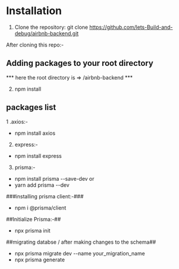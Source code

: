 # Installation
1. Clone the repository:
git clone https://github.com/lets-Build-and-debug/airbnb-backend.git


After cloning this repo:-

## Adding packages to your root directory
*** here the root directory is => /airbnb-backend ***

2. npm install

## packages list
1 .axios:-
  - npm install axios

2. express:-
  - npm install express

3. prisma:-
  - npm install prisma --save-dev 
             or
  - yarn add prisma --dev

###installing prisma client:-###

  - npm i @prisma/client

 ##Initialize Prisma:-##

  - npx prisma init

 ##migrating databse / after making changes to the schema##

  - npx prisma migrate dev --name your_migration_name
  - npx prisma generate








